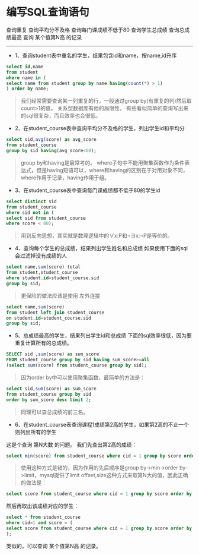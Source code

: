 

# 编写SQL查询语句







查询重复
查询平均分不及格
查询每门课成绩不低于80
查询学生总成绩
查询总成绩最高
查询 某个值第N高 的记录

<hr>



- 1、查询student表中重名的学生，结果包含id和name，按name,id升序

```sql
select id,name
from student
where name in (
select name from student group by name having(count(*) > 1)
) order by name;
```



> 我们经常需要查询某一列重复的行，一般通过group by(有重复的列)然后取count>1的值。 关系型数据库有他的局限性， 有些看似简单的查询写出来的sql很复杂，而且效率也会很低。



- 2、在student_course表中查询平均分不及格的学生，列出学生id和平均分

```sql
select sid,avg(score) as avg_score
from student_course
group by sid having(avg_score<60);
```



> group by和having是最常考的。 where子句中不能用聚集函数作为条件表达式，但是having短语可以，where和having的区别在于对用对象不同，where作用于记录，having作用于组。



- 3、在student_course表中查询每门课成绩都不低于80的学生id

```sql
select distinct sid
from student_course
where sid not in (
select sid from student_course
where score < 80);
```

> 用到反向思想，其实就是数理逻辑中的∀x:P和¬∃x:¬P是等价的。



- 4、查询每个学生的总成绩，结果列出学生姓名和总成绩 如果使用下面的sql会过滤掉没有成绩的人

```sql
select name,sum(score) total
from student,student_course
where student.id=student_course.sid
group by sid;
```

>更保险的做法应该是使用 左外连接



```sql
select name,sum(score)
from student left join student_course
on student.id=student_course.sid
group by sid;
```





- 5、总成绩最高的学生，结果列出学生id和总成绩 下面的sql效率很低，因为要重复计算所有的总成绩。

```sql
SELECT sid ,sum(score) as sum_score
FROM student_course group by sid having sum_score>=all
(select sum(score) from student_course group by sid);
```



> 因为order by中可以使用聚集函数，最简单的方法是：



```sql
select sid,sum(score) as sum_score
from student_course group by sid
order by sum_score desc limit 2;
```

> 同理可以查总成绩的前三名。







- 6、在student_course表查询课程1成绩第2高的学生，如果第2高的不止一个则列出所有的学生

这是个查询 第N大数 的问题。 我们先查出第2高的成绩：

```sql
select min(score) from student_course where cid = 1 group by score order by score desc limit 2;
```



> 使用这种方式是错的，因为作用的先后顺序是group by->min->order by->limit，mysql提供了limit offset,size这种方式来取第N大的值，因此正确的做法是：

```sql
select score from student_course where cid = 1 group by score order by score desc limit 1,1;
```



然后再取出该成绩对应的学生：

```sql
select * from student_course
where cid=1 and score = (
select score from student_course where cid = 1 group by score order by score desc limit 1,1
);
```



类似的，可以查询 某个值第N高 的记录。

































































